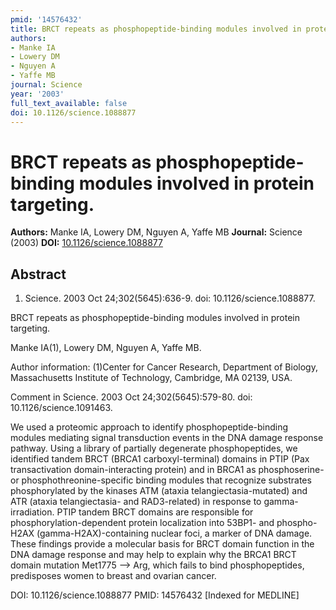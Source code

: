 ```yaml
---
pmid: '14576432'
title: BRCT repeats as phosphopeptide-binding modules involved in protein targeting.
authors:
- Manke IA
- Lowery DM
- Nguyen A
- Yaffe MB
journal: Science
year: '2003'
full_text_available: false
doi: 10.1126/science.1088877
---
```


# BRCT repeats as phosphopeptide-binding modules involved in protein targeting.
**Authors:** Manke IA, Lowery DM, Nguyen A, Yaffe MB
**Journal:** Science (2003)
**DOI:** [10.1126/science.1088877](https://doi.org/10.1126/science.1088877)

## Abstract

1. Science. 2003 Oct 24;302(5645):636-9. doi: 10.1126/science.1088877.

BRCT repeats as phosphopeptide-binding modules involved in protein targeting.

Manke IA(1), Lowery DM, Nguyen A, Yaffe MB.

Author information:
(1)Center for Cancer Research, Department of Biology, Massachusetts Institute of
Technology, Cambridge, MA 02139, USA.

Comment in
    Science. 2003 Oct 24;302(5645):579-80. doi: 10.1126/science.1091463.

We used a proteomic approach to identify phosphopeptide-binding modules
mediating signal transduction events in the DNA damage response pathway. Using a
library of partially degenerate phosphopeptides, we identified tandem BRCT
(BRCA1 carboxyl-terminal) domains in PTIP (Pax transactivation
domain-interacting protein) and in BRCA1 as phosphoserine- or
phosphothreonine-specific binding modules that recognize substrates
phosphorylated by the kinases ATM (ataxia telangiectasia-mutated) and ATR
(ataxia telangiectasia- and RAD3-related) in response to gamma-irradiation. PTIP
tandem BRCT domains are responsible for phosphorylation-dependent protein
localization into 53BP1- and phospho-H2AX (gamma-H2AX)-containing nuclear foci,
a marker of DNA damage. These findings provide a molecular basis for BRCT domain
function in the DNA damage response and may help to explain why the BRCA1 BRCT
domain mutation Met1775 --> Arg, which fails to bind phosphopeptides,
predisposes women to breast and ovarian cancer.

DOI: 10.1126/science.1088877
PMID: 14576432 [Indexed for MEDLINE]
